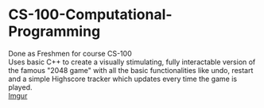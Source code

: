 # CS-100-Computational-Programming  
Done as Freshmen for course CS-100  
Uses basic C++ to create a visually stimulating, fully interactable version of the famous "2048 game" with all the basic functionalities like undo, restart and a simple Highscore tracker which updates every time the game is played.  
[Imgur](https://i.imgur.com/lUXK1uk.gifv)

